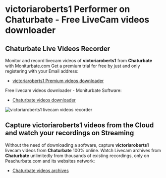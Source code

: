 # victoriaroberts1 Performer on Chaturbate - Free LiveCam videos downloader

## Chaturbate Live Videos Recorder

Monitor and record livecam videos of **victoriaroberts1** from **Chaturbate** with Moniturbate.com
Get a premium trial for free by just and only registering with your Email address:
* [victoriaroberts1 Premium videos downloader](https://moniturbate.com/request-demo-licence-key.html)

Free livecam videos downloader - Moniturbate Software:
* [Chaturbate videos downloader](https://moniturbate.com/moniturbate-download-software.html)

![victoriaroberts1 livecam videos recorder](https://peachurnet.com/templates/moniturbate-software.png)


## Capture victoriaroberts1 videos from the Cloud and watch your recordings on Streaming

Without the need of downloading a software, capture **victoriaroberts1** livecam videos from **Chaturbate** 100% online.
Watch Livecam archives from **Chaturbate** unlimitedly from thousands of existing recordings, only on Peachurbate.com and its websites network:
* [Chaturbate videos archives](https://peachurnet.com/)